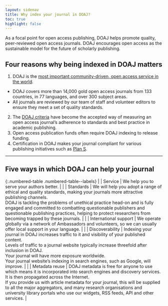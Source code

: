 ```yaml
---
layout: sidenav
title: Why index your journal in DOAJ?
toc: true
highlight: false
---
```


As a focal point for open access publishing, DOAJ helps promote quality, peer-reviewed open access journals. DOAJ encourages open access as the sustainable model for the future of scholarly publishing.

## Four reasons why being indexed in DOAJ matters

1. DOAJ is the [most important community-driven, open access service in the world].
  - DOAJ covers more than 14,000 gold open access journals from 133 countries, in 77 languages, and over 300 subject areas.
  - All journals are reviewed by our team of staff and volunteer editors to ensure they meet a set of quality standards.
2. The [DOAJ criteria] have become the accepted way of measuring an open access journal’s adherence to standards and best practice in academic publishing.
3. Open access publication funds often require DOAJ indexing to release funding.
4. Certification in DOAJ makes your journal compliant for various publishing initiatives such as [Plan S].

---

## Five ways in which DOAJ can help your journal

{:.numbered-table .numbered-table--labels}
|   | Service               | We help you to serve your authors better.                                                                                                                                                                                                                                                                                                                                                              |
|   | Standards             | We will help you adopt a range of ethical and quality standards, making your journals more attractive publishing channels. <br>DOAJ is tackling the problems of unethical practice head-on and is fully engaged and committed to combatting questionable publishers and questionable publishing practices, helping to protect researchers from becoming trapped by these journals.                     |
|   | International support | We operate globally via a network of Ambassadors and volunteers, so we can usually offer local support in your language.                                                                                                                                                                                                                                                                               |
|   | Discoverability       | Indexing your journal in DOAJ increases traffic to it and visibility of your published content. <br>Levels of traffic to a journal website typically increase threefold after inclusion in DOAJ. <br>Your journal will have more exposure worldwide. <br>Your journal website’s indexing in search engines, such as Google, will improve.                                                              |
|   | Metadata reuse        | DOAJ metadata is free for anyone to use which means it is incorporated into search engines and discovery services. It is then propagated across the Internet. <br>If you provide us with article metadata for your journal, this will be supplied to all the major aggregators, and many research organisations and university library portals who use our widgets, RSS feeds, API and other services. |

[most important community-driven, open access service in the world]: http://repository.jisc.ac.uk/6269/10/final-KE-Report-V5.1-20JAN2016.pdf
[DOAJ criteria]: https://docs.google.com/document/d/1Wm1tFFWHIyfFwUSvm7a7jtSxYW6i7WFDw3j8y6f7NIk/edit?ts=5e846f53#heading=h.9y1a9u8qc0x3
[Plan S]: https://www.coalition-s.org/
